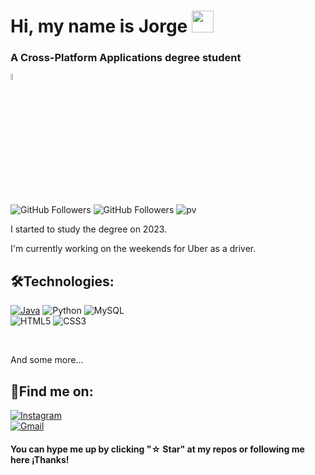 #  Hi, my name is Jorge <img src="https://github.com/TheDudeThatCode/TheDudeThatCode/blob/master/Assets/Hi.gif" width="35" />
### A Cross-Platform Applications degree student
<img src="https://lh3.googleusercontent.com/a/ACg8ocLemYEQN03oHwGTp0qab3BDW6AaJqLzAr7QA6IcZyepptU=s270-c-no" alt="Imagen de perfil" style="width: 5%;">


![GitHub Followers](https://img.shields.io/github/followers/jotaaloud?style=social)
![GitHub Followers](https://img.shields.io/github/stars/jotaaloud?style=social)
![pv](https://pageview.vercel.app/?github_user=jotaaloud)

I started to study the degree on 2023.

I'm currently working on the weekends for Uber as a driver.

## 🛠️Technologies:

[![Java](https://img.shields.io/badge/Java-007396?style=for-the-badge&logo=java&logoColor=white&labelColor=101010)]()
![Python](https://img.shields.io/badge/python-3670A0?style=for-the-badge&logo=python&logoColor=ffdd54)
![MySQL](https://img.shields.io/badge/mysql-%2300f.svg?style=for-the-badge&logo=mysql&logoColor=white)
</br>
![HTML5](https://img.shields.io/badge/html5-%23E34F26.svg?style=for-the-badge&logo=html5&logoColor=white)
![CSS3](https://img.shields.io/badge/css3-%231572B6.svg?style=for-the-badge&logo=css3&logoColor=white)

</br>

And some more...

## 🔗Find me on:

[![Instagram](https://img.shields.io/badge/Instagram-@__jotaa__loud-E4405F?style=for-the-badge&logo=instagram&logoColor=white&labelColor=101010)](https://www.instagram.com/jotaa_loud?utm_source=qr)
</br>
<a href="mailto:jorgevarelazamora@gmail.com" target="blank">![Gmail](https://img.shields.io/badge/Gmail-D14836?style=for-the-badge&logo=gmail&logoColor=white)</a>

#### You can hype me up by clicking "☆ Star" at my repos or following me here ¡Thanks!
